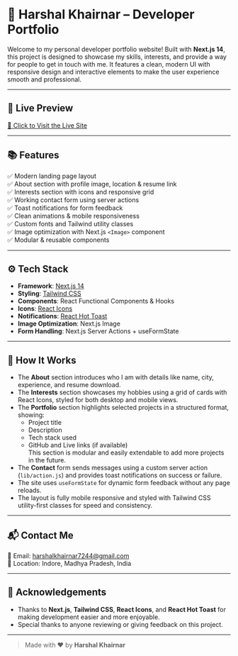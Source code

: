# 🚀 Harshal Khairnar – Developer Portfolio

Welcome to my personal developer portfolio website! Built with **Next.js 14**, this project is designed to showcase my skills, interests, and provide a way for people to get in touch with me. It features a clean, modern UI with responsive design and interactive elements to make the user experience smooth and professional.

---

## 📸 Live Preview

[🔗 Click to Visit the Live Site](https://harshal-khairnar.vercel.app/)  

---

## 📚 Features

✅ Modern landing page layout  
✅ About section with profile image, location & resume link  
✅ Interests section with icons and responsive grid  
✅ Working contact form using server actions  
✅ Toast notifications for form feedback  
✅ Clean animations & mobile responsiveness  
✅ Custom fonts and Tailwind utility classes  
✅ Image optimization with Next.js `<Image>` component  
✅ Modular & reusable components

---

## ⚙️ Tech Stack

- **Framework**: [Next.js 14](https://nextjs.org/)
- **Styling**: [Tailwind CSS](https://tailwindcss.com/)
- **Components**: React Functional Components & Hooks
- **Icons**: [React Icons](https://react-icons.github.io/react-icons/)
- **Notifications**: [React Hot Toast](https://react-hot-toast.com/)
- **Image Optimization**: Next.js Image
- **Form Handling**: Next.js Server Actions + useFormState

---


## 🧠 How It Works

- The **About** section introduces who I am with details like name, city, experience, and resume download.
- The **Interests** section showcases my hobbies using a grid of cards with React Icons, styled for both desktop and mobile views.
- The **Portfolio** section highlights selected projects in a structured format, showing:
  - Project title
  - Description
  - Tech stack used
  - GitHub and Live links (if available)  
  This section is modular and easily extendable to add more projects in the future.
- The **Contact** form sends messages using a custom server action (`lib/action.js`) and provides toast notifications on success or failure.
- The site uses `useFormState` for dynamic form feedback without any page reloads.
- The layout is fully mobile responsive and styled with Tailwind CSS utility-first classes for speed and consistency.

---


## 📬 Contact Me

📧 Email: [harshalkhairnar7244@gmail.com](mailto:harshalkhairnar7244@gmail.com)  
📍 Location: Indore, Madhya Pradesh, India  

---


## 🙏 Acknowledgements

- Thanks to **Next.js**, **Tailwind CSS**, **React Icons**, and **React Hot Toast** for making development easier and more enjoyable.
- Special thanks to anyone reviewing or giving feedback on this project.

---

> Made with ❤️ by **Harshal Khairnar**
